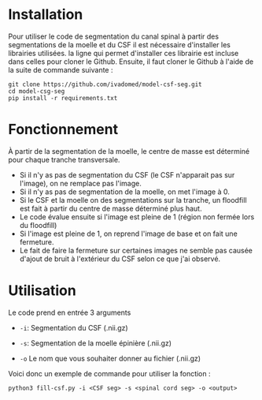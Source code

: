 # Installation
Pour utiliser le code de segmentation du canal spinal à partir des segmentations de la moelle et du CSF il est nécessaire d'installer les librairies utilisées. la ligne qui permet d'installer ces librairie est incluse dans celles pour cloner le Github.
Ensuite, il faut cloner le Github à l'aide de la suite de commande suivante : 
~~~
git clone https://github.com/ivadomed/model-csf-seg.git
cd model-csg-seg
pip install -r requirements.txt
~~~

# Fonctionnement
À partir de la segmentation de la moelle, le centre de masse est déterminé pour chaque tranche transversale.
- Si il n'y as pas de segmentation du CSF (le CSF n'apparait pas sur l'image), on ne remplace pas l'image.
- Si il n'y as pas de segmentation de la moelle, on met l'image à 0.
- Si le CSF et la moelle on des segmentations sur la tranche, un floodfill est fait à partir du centre de masse déterminé plus haut.
- Le code évalue ensuite si l'image est pleine de 1 (région non fermée lors du floodfill)
- Si l'image est pleine de 1, on reprend l'image de base et on fait une fermeture.
- Le fait de faire la fermeture sur certaines images ne semble pas causée d'ajout de bruit à l'extérieur du CSF selon ce que j'ai observé.

# Utilisation
Le code prend en entrée 3 arguments   
* `-i`: Segmentation du CSF (.nii.gz)

* `-s`:  Segmentation de la moelle épinière  (.nii.gz) 

* `-o` Le nom que vous souhaiter donner au fichier (.nii.gz) 

Voici donc un exemple de commande pour utiliser la fonction :
~~~
python3 fill-csf.py -i <CSF seg> -s <spinal cord seg> -o <output>
~~~
 

